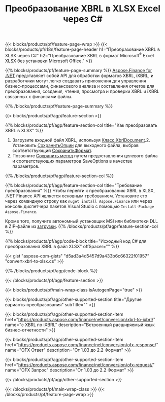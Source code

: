 ﻿---
title: Преобразование XBRL в XLSX Excel через C#
description: Пример кода для преобразования XBRL в Excel XLSX C#. Используйте пример кода API для пакетного преобразования файлов XBRL в XLSX в приложениях на основе .NET. 
url: /ru/net/conversion/xbrl-to-xlsx/
family: finance
platformtag: net
feature: conversion
informat: XBRL
outformat: XLSX
otherformats: iXBRL
---
{{< blocks/products/pf/feature-page-wrap >}}
{{< blocks/products/pf/i18n/feature-page-header h1="Преобразование XBRL в XLSX через C#" h2="Преобразование XBRL в формат Microsoft<sup>&reg;</sup> Excel XLSX без установки Microsoft Office." >}}

{{% blocks/products/pf/feature-page-summary %}}
[Aspose.Finance for .NET](https://products.aspose.com/finance/net/) представляет собой API для обработки форматов XBRL, iXBRL, и разработчики могут легко создавать приложения для управления бизнес-процессами, финансового анализа и составления отчетов для преобразования, создания, чтения, просмотра и проверки XBRL и iXBRL связанных с финансами файлы. 

{{% /blocks/products/pf/feature-page-summary %}}

{{< blocks/products/pf/agp/feature-section >}}

{{% blocks/products/pf/agp/feature-section-col title="Как преобразовать XBRL в XLSX" %}}
1. Загрузите входной файл XBRL, используя [Класс XbrlDocument](https://apireference.aspose.com/finance/net/aspose.finance.xbrl/xbrldocument).2. Установить [СохранитьОпции](https://apireference.aspose.com/finance/net/aspose.finance.xbrl/saveoptions) для выходного файла, выбрав соответствующий [СохранитьФормат](https://apireference.aspose.com/finance/net/aspose.finance.xbrl/saveformat).
3. Позвоните [Сохранить метод](https://apireference.aspose.com/finance/net/aspose.finance.xbrl.xbrldocument/save/methods/2) путем предоставления целевого файла и соответствующих параметров SaveOptions в качестве параметров.

{{% /blocks/products/pf/agp/feature-section-col %}}

{{% blocks/products/pf/agp/feature-section-col title="Требование преобразования" %}}
Чтобы перейти к преобразованию XBRL в XLSX, .NET Finance API является основным требованием. Установите его через командную строку как ```nuget install Aspose.Finance``` или через консоль диспетчера пакетов Visual Studio с помощью ```Install-Package Aspose.Finance```.

Кроме того, получите автономный установщик MSI или библиотеки DLL в ZIP-файле из [загрузки](https://downloads.aspose.com/finance/net).
{{% /blocks/products/pf/agp/feature-section-col %}}

{{% blocks/products/pf/agp/code-block title="Исходный код C# для преобразования XBRL в файл XLSX" offSpacer="" %}}

{{< gist "aspose-com-gists" "d5ad3a4d5457d9a433b6c66322f01957" "convert-xbrl-to-xlsx.cs" >}}

{{% /blocks/products/pf/agp/code-block %}}

{{< /blocks/products/pf/agp/feature-section >}}

{{< blocks/products/pf/main-wrap-class isAutogenPage="true" >}}

{{< blocks/products/pf/agp/other-supported-section title="Другие варианты преобразования" subTitle="" >}}

{{< blocks/products/pf/agp/other-supported-section-item href="https://products.aspose.com/finance/net/conversion/xbrl-to-ixbrl/" name="с XBRL по iXBRL" description="Встроенный расширяемый язык бизнес-отчетности" >}}

{{< blocks/products/pf/agp/other-supported-section-item href="https://products.aspose.com/finance/net/conversion/ofx-response/" name="OFX Ответ" description="От 1.03 до 2.2 Формат" >}}

{{< blocks/products/pf/agp/other-supported-section-item href="https://products.aspose.com/finance/net/conversion/ofx-request/" name="OFX Запрос" description="От 1.03 до 2.2 Формат" >}}

{{< /blocks/products/pf/agp/other-supported-section >}}

{{< /blocks/products/pf/main-wrap-class >}}
{{< /blocks/products/pf/feature-page-wrap >}}